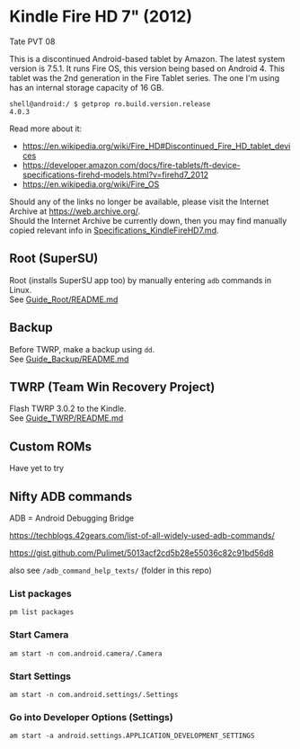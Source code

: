 # Kindle Fire HD 7" (2012)
Tate PVT 08

This is a discontinued Android-based tablet by Amazon. The latest system version
is 7.5.1. It runs Fire OS, this version being based on Android 4. This tablet
was the 2nd generation in the Fire Tablet series. The one I'm using has an
internal storage capacity of 16 GB.

```
shell@android:/ $ getprop ro.build.version.release
4.0.3
```

Read more about it:
- https://en.wikipedia.org/wiki/Fire_HD#Discontinued_Fire_HD_tablet_devices
- https://developer.amazon.com/docs/fire-tablets/ft-device-specifications-firehd-models.html?v=firehd7_2012
- https://en.wikipedia.org/wiki/Fire_OS

Should any of the links no longer be available, please visit the Internet
Archive at https://web.archive.org/.  
Should the Internet Archive be currently down, then you may find manually copied relevant info in
[Specifications_KindleFireHD7.md](Specifications_KindleFireHD7.md).

## Root (SuperSU)
Root (installs SuperSU app too) by manually entering `adb` commands in Linux.  
See [Guide_Root/README.md](Guide_Root/README.md)

## Backup
Before TWRP, make a backup using `dd`.  
See [Guide_Backup/README.md](Guide_Backup/README.md)

## TWRP (Team Win Recovery Project)
Flash TWRP 3.0.2 to the Kindle.  
See [Guide_TWRP/README.md](Guide_TWRP/README.md)

## Custom ROMs
Have yet to try

## Nifty ADB commands
ADB = Android Debugging Bridge

https://techblogs.42gears.com/list-of-all-widely-used-adb-commands/

https://gist.github.com/Pulimet/5013acf2cd5b28e55036c82c91bd56d8

also see `/adb_command_help_texts/` (folder in this repo)

### List packages
```
pm list packages
```

### Start Camera
```
am start -n com.android.camera/.Camera
```

### Start Settings
```
am start -n com.android.settings/.Settings
```

### Go into Developer Options (Settings)
```
am start -a android.settings.APPLICATION_DEVELOPMENT_SETTINGS
```